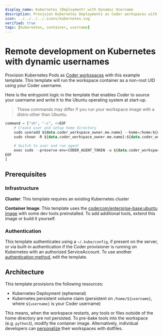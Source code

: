 ```yaml
---
display_name: Kubernetes (Deployment) with Dynamic Username
description: Provision Kubernetes Deployments as Coder workspaces with your Username
icon: ../../../../.icons/kubernetes.svg
verified: true
tags: [kubernetes, container, username]
---
```


# Remote development on Kubernetes with dynamic usernames

Provision Kubernetes Pods as [Coder workspaces](https://coder.com/docs/workspaces) with this example template. This template
will run the workspace container as a non-root UID using your Coder username.

Here is the entrypoint logic in the template that enables Coder to source your username and write it to the Ubuntu operating system at start-up.

> These commands may differ if you run your workspace image with a distro other than Ubuntu.

```terraform
command = ["sh", "-c", <<EOF
    # Create user and setup home directory
    sudo useradd ${data.coder_workspace_owner.me.name} --home=/home/${data.coder_workspace_owner.me.name} --shell=/bin/bash --uid=1001 --user-group
    sudo chown -R ${data.coder_workspace_owner.me.name}:${data.coder_workspace_owner.me.name} /home/${data.coder_workspace_owner.me.name}
    
    # Switch to user and run agent
    exec sudo --preserve-env=CODER_AGENT_TOKEN -u ${data.coder_workspace_owner.me.name} sh -c '${coder_agent.main.init_script}'
EOF
]
```

<!-- TODO: Add screenshot -->

## Prerequisites

### Infrastructure

**Cluster**: This template requires an existing Kubernetes cluster

**Container Image**: This template uses the [codercom/enterprise-base:ubuntu image](https://github.com/coder/enterprise-images/tree/main/images/base) with some dev tools preinstalled. To add additional tools, extend this image or build it yourself.

### Authentication

This template authenticates using a `~/.kube/config`, if present on the server, or via built-in authentication if the Coder provisioner is running on Kubernetes with an authorized ServiceAccount. To use another [authentication method](https://registry.terraform.io/providers/hashicorp/kubernetes/latest/docs#authentication), edit the template.

## Architecture

This template provisions the following resources:

- Kubernetes Deployment (ephemeral)
- Kubernetes persistent volume claim (persistent on `/home/${username}`, where `${username}` is your Coder username)

This means, when the workspace restarts, any tools or files outside of the home directory are not persisted. To pre-bake tools into the workspace (e.g. `python3`), modify the container image. Alternatively, individual developers can [personalize](https://coder.com/docs/dotfiles) their workspaces with dotfiles.
